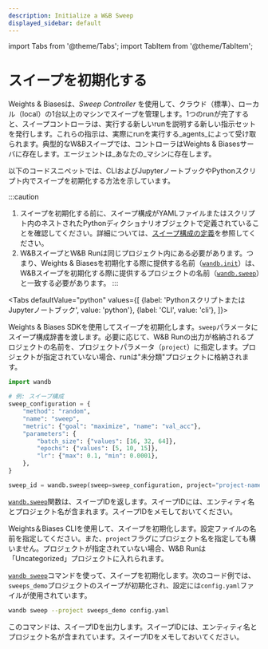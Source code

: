 ```yaml
---
description: Initialize a W&B Sweep
displayed_sidebar: default
---
```


import Tabs from '@theme/Tabs';
import TabItem from '@theme/TabItem';

# スイープを初期化する

<head>
  <title>W&Bスイープを開始する</title>
</head>

Weights & Biasesは、_Sweep Controller_ を使用して、クラウド（標準）、ローカル（local）の1台以上のマシンでスイープを管理します。1つのrunが完了すると、スイープコントローラは、実行する新しいrunを説明する新しい指示セットを発行します。これらの指示は、実際にrunを実行する_agents_によって受け取られます。典型的なW&Bスイープでは、コントローラはWeights & Biasesサーバに存在します。エージェントは_あなたの_マシンに存在します。

以下のコードスニペットでは、CLIおよびJupyterノートブックやPythonスクリプト内でスイープを初期化する方法を示しています。

:::caution
1. スイープを初期化する前に、スイープ構成がYAMLファイルまたはスクリプト内のネストされたPythonディクショナリオブジェクトで定義されていることを確認してください。詳細については、[スイープ構成の定義](https://docs.wandb.ai/guides/sweeps/define-sweep-configuration)を参照してください。
2. W&BスイープとW&B Runは同じプロジェクト内にある必要があります。つまり、Weights & Biasesを初期化する際に提供する名前（[`wandb.init`](https://docs.wandb.ai/ref/python/init)）は、W&Bスイープを初期化する際に提供するプロジェクトの名前（[`wandb.sweep`](https://docs.wandb.ai/ref/python/sweep)）と一致する必要があります。
:::

<Tabs
  defaultValue="python"
  values={[
    {label: 'PythonスクリプトまたはJupyterノートブック', value: 'python'},
    {label: 'CLI', value: 'cli'},
  ]}>
  <TabItem value="python">

Weights & Biases SDKを使用してスイープを初期化します。`sweep`パラメータにスイープ構成辞書を渡します。必要に応じて、W&B Runの出力が格納されるプロジェクトの名前を、プロジェクトパラメータ（`project`）に指定します。プロジェクトが指定されていない場合、runは"未分類"プロジェクトに格納されます。
```python
import wandb

# 例: スイープ構成
sweep_configuration = {
    "method": "random",
    "name": "sweep",
    "metric": {"goal": "maximize", "name": "val_acc"},
    "parameters": {
        "batch_size": {"values": [16, 32, 64]},
        "epochs": {"values": [5, 10, 15]},
        "lr": {"max": 0.1, "min": 0.0001},
    },
}

sweep_id = wandb.sweep(sweep=sweep_configuration, project="project-name")
```

[`wandb.sweep`](https://docs.wandb.ai/ref/python/sweep)関数は、スイープIDを返します。スイープIDには、エンティティ名とプロジェクト名が含まれます。スイープIDをメモしておいてください。
  </TabItem>
  <TabItem value="cli">

Weights＆Biases CLIを使用して、スイープを初期化します。設定ファイルの名前を指定してください。また、`project`フラグにプロジェクト名を指定しても構いません。プロジェクトが指定されていない場合、W&B Runは「Uncategorized」プロジェクトに入れられます。

[`wandb sweep`](https://docs.wandb.ai/ref/cli/wandb-sweep)コマンドを使って、スイープを初期化します。次のコード例では、`sweeps_demo`プロジェクトのスイープが初期化され、設定には`config.yaml`ファイルが使用されています。

```bash
wandb sweep --project sweeps_demo config.yaml
```
このコマンドは、スイープIDを出力します。スイープIDには、エンティティ名とプロジェクト名が含まれています。スイープIDをメモしておいてください。

  </TabItem>

</Tabs>